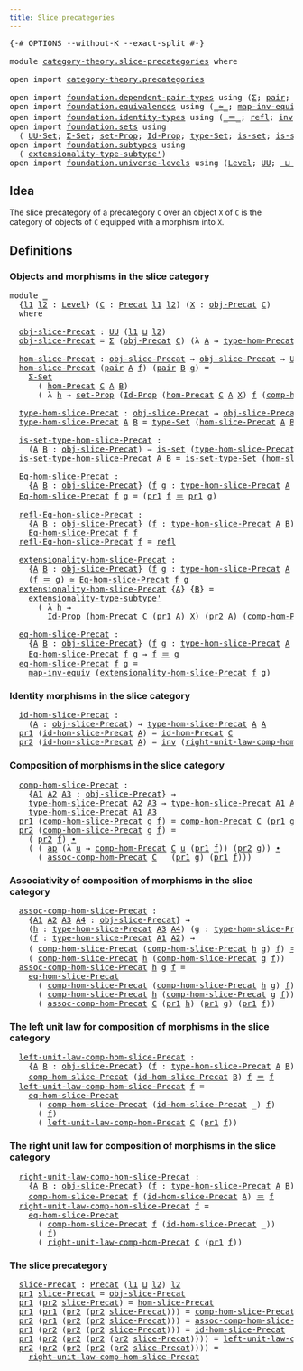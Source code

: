 ```yaml
---
title: Slice precategories
---
```


<pre class="Agda"><a id="45" class="Symbol">{-#</a> <a id="49" class="Keyword">OPTIONS</a> <a id="57" class="Pragma">--without-K</a> <a id="69" class="Pragma">--exact-split</a> <a id="83" class="Symbol">#-}</a>

<a id="88" class="Keyword">module</a> <a id="95" href="category-theory.slice-precategories.html" class="Module">category-theory.slice-precategories</a> <a id="131" class="Keyword">where</a>

<a id="138" class="Keyword">open</a> <a id="143" class="Keyword">import</a> <a id="150" href="category-theory.precategories.html" class="Module">category-theory.precategories</a>

<a id="181" class="Keyword">open</a> <a id="186" class="Keyword">import</a> <a id="193" href="foundation.dependent-pair-types.html" class="Module">foundation.dependent-pair-types</a> <a id="225" class="Keyword">using</a> <a id="231" class="Symbol">(</a><a id="232" href="foundation-core.dependent-pair-types.html#515" class="Record">Σ</a><a id="233" class="Symbol">;</a> <a id="235" href="foundation-core.dependent-pair-types.html#588" class="InductiveConstructor">pair</a><a id="239" class="Symbol">;</a> <a id="241" href="foundation-core.dependent-pair-types.html#605" class="Field">pr1</a><a id="244" class="Symbol">;</a> <a id="246" href="foundation-core.dependent-pair-types.html#617" class="Field">pr2</a><a id="249" class="Symbol">)</a>
<a id="251" class="Keyword">open</a> <a id="256" class="Keyword">import</a> <a id="263" href="foundation.equivalences.html" class="Module">foundation.equivalences</a> <a id="287" class="Keyword">using</a> <a id="293" class="Symbol">(</a><a id="294" href="foundation-core.equivalences.html#1621" class="Function Operator">_≃_</a><a id="297" class="Symbol">;</a> <a id="299" href="foundation-core.equivalences.html#5036" class="Function">map-inv-equiv</a><a id="312" class="Symbol">)</a>
<a id="314" class="Keyword">open</a> <a id="319" class="Keyword">import</a> <a id="326" href="foundation.identity-types.html" class="Module">foundation.identity-types</a> <a id="352" class="Keyword">using</a> <a id="358" class="Symbol">(</a><a id="359" href="foundation-core.identity-types.html#1865" class="Function Operator">_＝_</a><a id="362" class="Symbol">;</a> <a id="364" href="foundation-core.identity-types.html#1820" class="InductiveConstructor">refl</a><a id="368" class="Symbol">;</a> <a id="370" href="foundation-core.identity-types.html#2729" class="Function">inv</a><a id="373" class="Symbol">;</a> <a id="375" href="foundation-core.identity-types.html#2425" class="Function Operator">_∙_</a><a id="378" class="Symbol">;</a> <a id="380" href="foundation-core.identity-types.html#4003" class="Function">ap</a><a id="382" class="Symbol">)</a>
<a id="384" class="Keyword">open</a> <a id="389" class="Keyword">import</a> <a id="396" href="foundation.sets.html" class="Module">foundation.sets</a> <a id="412" class="Keyword">using</a>
  <a id="420" class="Symbol">(</a> <a id="422" href="foundation-core.sets.html#1190" class="Function">UU-Set</a><a id="428" class="Symbol">;</a> <a id="430" href="foundation.sets.html#1854" class="Function">Σ-Set</a><a id="435" class="Symbol">;</a> <a id="437" href="foundation-core.sets.html#3072" class="Function">set-Prop</a><a id="445" class="Symbol">;</a> <a id="447" href="foundation-core.sets.html#1420" class="Function">Id-Prop</a><a id="454" class="Symbol">;</a> <a id="456" href="foundation-core.sets.html#1304" class="Function">type-Set</a><a id="464" class="Symbol">;</a> <a id="466" href="foundation-core.sets.html#1113" class="Function">is-set</a><a id="472" class="Symbol">;</a> <a id="474" href="foundation-core.sets.html#1355" class="Function">is-set-type-Set</a><a id="489" class="Symbol">)</a>
<a id="491" class="Keyword">open</a> <a id="496" class="Keyword">import</a> <a id="503" href="foundation.subtypes.html" class="Module">foundation.subtypes</a> <a id="523" class="Keyword">using</a>
  <a id="531" class="Symbol">(</a> <a id="533" href="foundation-core.subtypes.html#3264" class="Function">extensionality-type-subtype&#39;</a><a id="561" class="Symbol">)</a>
<a id="563" class="Keyword">open</a> <a id="568" class="Keyword">import</a> <a id="575" href="foundation.universe-levels.html" class="Module">foundation.universe-levels</a> <a id="602" class="Keyword">using</a> <a id="608" class="Symbol">(</a><a id="609" href="Agda.Primitive.html#597" class="Postulate">Level</a><a id="614" class="Symbol">;</a> <a id="616" href="foundation-core.universe-levels.html#235" class="Primitive">UU</a><a id="618" class="Symbol">;</a> <a id="620" href="Agda.Primitive.html#810" class="Primitive Operator">_⊔_</a><a id="623" class="Symbol">)</a>
</pre>
## Idea

The slice precategory of a precategory `C` over an object `X` of `C` is the category of objects of `C` equipped with a morphism into `X`.

## Definitions

### Objects and morphisms in the slice category

<pre class="Agda"><a id="851" class="Keyword">module</a> <a id="858" href="category-theory.slice-precategories.html#858" class="Module">_</a>
  <a id="862" class="Symbol">{</a><a id="863" href="category-theory.slice-precategories.html#863" class="Bound">l1</a> <a id="866" href="category-theory.slice-precategories.html#866" class="Bound">l2</a> <a id="869" class="Symbol">:</a> <a id="871" href="Agda.Primitive.html#597" class="Postulate">Level</a><a id="876" class="Symbol">}</a> <a id="878" class="Symbol">(</a><a id="879" href="category-theory.slice-precategories.html#879" class="Bound">C</a> <a id="881" class="Symbol">:</a> <a id="883" href="category-theory.precategories.html#2242" class="Function">Precat</a> <a id="890" href="category-theory.slice-precategories.html#863" class="Bound">l1</a> <a id="893" href="category-theory.slice-precategories.html#866" class="Bound">l2</a><a id="895" class="Symbol">)</a> <a id="897" class="Symbol">(</a><a id="898" href="category-theory.slice-precategories.html#898" class="Bound">X</a> <a id="900" class="Symbol">:</a> <a id="902" href="category-theory.precategories.html#2555" class="Function">obj-Precat</a> <a id="913" href="category-theory.slice-precategories.html#879" class="Bound">C</a><a id="914" class="Symbol">)</a>
  <a id="918" class="Keyword">where</a>

  <a id="927" href="category-theory.slice-precategories.html#927" class="Function">obj-slice-Precat</a> <a id="944" class="Symbol">:</a> <a id="946" href="foundation-core.universe-levels.html#235" class="Primitive">UU</a> <a id="949" class="Symbol">(</a><a id="950" href="category-theory.slice-precategories.html#863" class="Bound">l1</a> <a id="953" href="Agda.Primitive.html#810" class="Primitive Operator">⊔</a> <a id="955" href="category-theory.slice-precategories.html#866" class="Bound">l2</a><a id="957" class="Symbol">)</a>
  <a id="961" href="category-theory.slice-precategories.html#927" class="Function">obj-slice-Precat</a> <a id="978" class="Symbol">=</a> <a id="980" href="foundation-core.dependent-pair-types.html#515" class="Record">Σ</a> <a id="982" class="Symbol">(</a><a id="983" href="category-theory.precategories.html#2555" class="Function">obj-Precat</a> <a id="994" href="category-theory.slice-precategories.html#879" class="Bound">C</a><a id="995" class="Symbol">)</a> <a id="997" class="Symbol">(λ</a> <a id="1000" href="category-theory.slice-precategories.html#1000" class="Bound">A</a> <a id="1002" class="Symbol">→</a> <a id="1004" href="category-theory.precategories.html#2674" class="Function">type-hom-Precat</a> <a id="1020" href="category-theory.slice-precategories.html#879" class="Bound">C</a> <a id="1022" href="category-theory.slice-precategories.html#1000" class="Bound">A</a> <a id="1024" href="category-theory.slice-precategories.html#898" class="Bound">X</a><a id="1025" class="Symbol">)</a>

  <a id="1030" href="category-theory.slice-precategories.html#1030" class="Function">hom-slice-Precat</a> <a id="1047" class="Symbol">:</a> <a id="1049" href="category-theory.slice-precategories.html#927" class="Function">obj-slice-Precat</a> <a id="1066" class="Symbol">→</a> <a id="1068" href="category-theory.slice-precategories.html#927" class="Function">obj-slice-Precat</a> <a id="1085" class="Symbol">→</a> <a id="1087" href="foundation-core.sets.html#1190" class="Function">UU-Set</a> <a id="1094" href="category-theory.slice-precategories.html#866" class="Bound">l2</a>
  <a id="1099" href="category-theory.slice-precategories.html#1030" class="Function">hom-slice-Precat</a> <a id="1116" class="Symbol">(</a><a id="1117" href="foundation-core.dependent-pair-types.html#588" class="InductiveConstructor">pair</a> <a id="1122" href="category-theory.slice-precategories.html#1122" class="Bound">A</a> <a id="1124" href="category-theory.slice-precategories.html#1124" class="Bound">f</a><a id="1125" class="Symbol">)</a> <a id="1127" class="Symbol">(</a><a id="1128" href="foundation-core.dependent-pair-types.html#588" class="InductiveConstructor">pair</a> <a id="1133" href="category-theory.slice-precategories.html#1133" class="Bound">B</a> <a id="1135" href="category-theory.slice-precategories.html#1135" class="Bound">g</a><a id="1136" class="Symbol">)</a> <a id="1138" class="Symbol">=</a>
    <a id="1144" href="foundation.sets.html#1854" class="Function">Σ-Set</a>
      <a id="1156" class="Symbol">(</a> <a id="1158" href="category-theory.precategories.html#2600" class="Function">hom-Precat</a> <a id="1169" href="category-theory.slice-precategories.html#879" class="Bound">C</a> <a id="1171" href="category-theory.slice-precategories.html#1122" class="Bound">A</a> <a id="1173" href="category-theory.slice-precategories.html#1133" class="Bound">B</a><a id="1174" class="Symbol">)</a>
      <a id="1182" class="Symbol">(</a> <a id="1184" class="Symbol">λ</a> <a id="1186" href="category-theory.slice-precategories.html#1186" class="Bound">h</a> <a id="1188" class="Symbol">→</a> <a id="1190" href="foundation-core.sets.html#3072" class="Function">set-Prop</a> <a id="1199" class="Symbol">(</a><a id="1200" href="foundation-core.sets.html#1420" class="Function">Id-Prop</a> <a id="1208" class="Symbol">(</a><a id="1209" href="category-theory.precategories.html#2600" class="Function">hom-Precat</a> <a id="1220" href="category-theory.slice-precategories.html#879" class="Bound">C</a> <a id="1222" href="category-theory.slice-precategories.html#1122" class="Bound">A</a> <a id="1224" href="category-theory.slice-precategories.html#898" class="Bound">X</a><a id="1225" class="Symbol">)</a> <a id="1227" href="category-theory.slice-precategories.html#1124" class="Bound">f</a> <a id="1229" class="Symbol">(</a><a id="1230" href="category-theory.precategories.html#3056" class="Function">comp-hom-Precat</a> <a id="1246" href="category-theory.slice-precategories.html#879" class="Bound">C</a> <a id="1248" href="category-theory.slice-precategories.html#1135" class="Bound">g</a> <a id="1250" href="category-theory.slice-precategories.html#1186" class="Bound">h</a><a id="1251" class="Symbol">)))</a>

  <a id="1258" href="category-theory.slice-precategories.html#1258" class="Function">type-hom-slice-Precat</a> <a id="1280" class="Symbol">:</a> <a id="1282" href="category-theory.slice-precategories.html#927" class="Function">obj-slice-Precat</a> <a id="1299" class="Symbol">→</a> <a id="1301" href="category-theory.slice-precategories.html#927" class="Function">obj-slice-Precat</a> <a id="1318" class="Symbol">→</a> <a id="1320" href="foundation-core.universe-levels.html#235" class="Primitive">UU</a> <a id="1323" href="category-theory.slice-precategories.html#866" class="Bound">l2</a>
  <a id="1328" href="category-theory.slice-precategories.html#1258" class="Function">type-hom-slice-Precat</a> <a id="1350" href="category-theory.slice-precategories.html#1350" class="Bound">A</a> <a id="1352" href="category-theory.slice-precategories.html#1352" class="Bound">B</a> <a id="1354" class="Symbol">=</a> <a id="1356" href="foundation-core.sets.html#1304" class="Function">type-Set</a> <a id="1365" class="Symbol">(</a><a id="1366" href="category-theory.slice-precategories.html#1030" class="Function">hom-slice-Precat</a> <a id="1383" href="category-theory.slice-precategories.html#1350" class="Bound">A</a> <a id="1385" href="category-theory.slice-precategories.html#1352" class="Bound">B</a><a id="1386" class="Symbol">)</a>

  <a id="1391" href="category-theory.slice-precategories.html#1391" class="Function">is-set-type-hom-slice-Precat</a> <a id="1420" class="Symbol">:</a>
    <a id="1426" class="Symbol">(</a><a id="1427" href="category-theory.slice-precategories.html#1427" class="Bound">A</a> <a id="1429" href="category-theory.slice-precategories.html#1429" class="Bound">B</a> <a id="1431" class="Symbol">:</a> <a id="1433" href="category-theory.slice-precategories.html#927" class="Function">obj-slice-Precat</a><a id="1449" class="Symbol">)</a> <a id="1451" class="Symbol">→</a> <a id="1453" href="foundation-core.sets.html#1113" class="Function">is-set</a> <a id="1460" class="Symbol">(</a><a id="1461" href="category-theory.slice-precategories.html#1258" class="Function">type-hom-slice-Precat</a> <a id="1483" href="category-theory.slice-precategories.html#1427" class="Bound">A</a> <a id="1485" href="category-theory.slice-precategories.html#1429" class="Bound">B</a><a id="1486" class="Symbol">)</a>
  <a id="1490" href="category-theory.slice-precategories.html#1391" class="Function">is-set-type-hom-slice-Precat</a> <a id="1519" href="category-theory.slice-precategories.html#1519" class="Bound">A</a> <a id="1521" href="category-theory.slice-precategories.html#1521" class="Bound">B</a> <a id="1523" class="Symbol">=</a> <a id="1525" href="foundation-core.sets.html#1355" class="Function">is-set-type-Set</a> <a id="1541" class="Symbol">(</a><a id="1542" href="category-theory.slice-precategories.html#1030" class="Function">hom-slice-Precat</a> <a id="1559" href="category-theory.slice-precategories.html#1519" class="Bound">A</a> <a id="1561" href="category-theory.slice-precategories.html#1521" class="Bound">B</a><a id="1562" class="Symbol">)</a>

  <a id="1567" href="category-theory.slice-precategories.html#1567" class="Function">Eq-hom-slice-Precat</a> <a id="1587" class="Symbol">:</a>
    <a id="1593" class="Symbol">{</a><a id="1594" href="category-theory.slice-precategories.html#1594" class="Bound">A</a> <a id="1596" href="category-theory.slice-precategories.html#1596" class="Bound">B</a> <a id="1598" class="Symbol">:</a> <a id="1600" href="category-theory.slice-precategories.html#927" class="Function">obj-slice-Precat</a><a id="1616" class="Symbol">}</a> <a id="1618" class="Symbol">(</a><a id="1619" href="category-theory.slice-precategories.html#1619" class="Bound">f</a> <a id="1621" href="category-theory.slice-precategories.html#1621" class="Bound">g</a> <a id="1623" class="Symbol">:</a> <a id="1625" href="category-theory.slice-precategories.html#1258" class="Function">type-hom-slice-Precat</a> <a id="1647" href="category-theory.slice-precategories.html#1594" class="Bound">A</a> <a id="1649" href="category-theory.slice-precategories.html#1596" class="Bound">B</a><a id="1650" class="Symbol">)</a> <a id="1652" class="Symbol">→</a> <a id="1654" href="foundation-core.universe-levels.html#235" class="Primitive">UU</a> <a id="1657" href="category-theory.slice-precategories.html#866" class="Bound">l2</a>
  <a id="1662" href="category-theory.slice-precategories.html#1567" class="Function">Eq-hom-slice-Precat</a> <a id="1682" href="category-theory.slice-precategories.html#1682" class="Bound">f</a> <a id="1684" href="category-theory.slice-precategories.html#1684" class="Bound">g</a> <a id="1686" class="Symbol">=</a> <a id="1688" class="Symbol">(</a><a id="1689" href="foundation-core.dependent-pair-types.html#605" class="Field">pr1</a> <a id="1693" href="category-theory.slice-precategories.html#1682" class="Bound">f</a> <a id="1695" href="foundation-core.identity-types.html#1865" class="Function Operator">＝</a> <a id="1697" href="foundation-core.dependent-pair-types.html#605" class="Field">pr1</a> <a id="1701" href="category-theory.slice-precategories.html#1684" class="Bound">g</a><a id="1702" class="Symbol">)</a>

  <a id="1707" href="category-theory.slice-precategories.html#1707" class="Function">refl-Eq-hom-slice-Precat</a> <a id="1732" class="Symbol">:</a>
    <a id="1738" class="Symbol">{</a><a id="1739" href="category-theory.slice-precategories.html#1739" class="Bound">A</a> <a id="1741" href="category-theory.slice-precategories.html#1741" class="Bound">B</a> <a id="1743" class="Symbol">:</a> <a id="1745" href="category-theory.slice-precategories.html#927" class="Function">obj-slice-Precat</a><a id="1761" class="Symbol">}</a> <a id="1763" class="Symbol">(</a><a id="1764" href="category-theory.slice-precategories.html#1764" class="Bound">f</a> <a id="1766" class="Symbol">:</a> <a id="1768" href="category-theory.slice-precategories.html#1258" class="Function">type-hom-slice-Precat</a> <a id="1790" href="category-theory.slice-precategories.html#1739" class="Bound">A</a> <a id="1792" href="category-theory.slice-precategories.html#1741" class="Bound">B</a><a id="1793" class="Symbol">)</a> <a id="1795" class="Symbol">→</a>
    <a id="1801" href="category-theory.slice-precategories.html#1567" class="Function">Eq-hom-slice-Precat</a> <a id="1821" href="category-theory.slice-precategories.html#1764" class="Bound">f</a> <a id="1823" href="category-theory.slice-precategories.html#1764" class="Bound">f</a>
  <a id="1827" href="category-theory.slice-precategories.html#1707" class="Function">refl-Eq-hom-slice-Precat</a> <a id="1852" href="category-theory.slice-precategories.html#1852" class="Bound">f</a> <a id="1854" class="Symbol">=</a> <a id="1856" href="foundation-core.identity-types.html#1820" class="InductiveConstructor">refl</a>

  <a id="1864" href="category-theory.slice-precategories.html#1864" class="Function">extensionality-hom-slice-Precat</a> <a id="1896" class="Symbol">:</a>
    <a id="1902" class="Symbol">{</a><a id="1903" href="category-theory.slice-precategories.html#1903" class="Bound">A</a> <a id="1905" href="category-theory.slice-precategories.html#1905" class="Bound">B</a> <a id="1907" class="Symbol">:</a> <a id="1909" href="category-theory.slice-precategories.html#927" class="Function">obj-slice-Precat</a><a id="1925" class="Symbol">}</a> <a id="1927" class="Symbol">(</a><a id="1928" href="category-theory.slice-precategories.html#1928" class="Bound">f</a> <a id="1930" href="category-theory.slice-precategories.html#1930" class="Bound">g</a> <a id="1932" class="Symbol">:</a> <a id="1934" href="category-theory.slice-precategories.html#1258" class="Function">type-hom-slice-Precat</a> <a id="1956" href="category-theory.slice-precategories.html#1903" class="Bound">A</a> <a id="1958" href="category-theory.slice-precategories.html#1905" class="Bound">B</a><a id="1959" class="Symbol">)</a> <a id="1961" class="Symbol">→</a>
    <a id="1967" class="Symbol">(</a><a id="1968" href="category-theory.slice-precategories.html#1928" class="Bound">f</a> <a id="1970" href="foundation-core.identity-types.html#1865" class="Function Operator">＝</a> <a id="1972" href="category-theory.slice-precategories.html#1930" class="Bound">g</a><a id="1973" class="Symbol">)</a> <a id="1975" href="foundation-core.equivalences.html#1621" class="Function Operator">≃</a> <a id="1977" href="category-theory.slice-precategories.html#1567" class="Function">Eq-hom-slice-Precat</a> <a id="1997" href="category-theory.slice-precategories.html#1928" class="Bound">f</a> <a id="1999" href="category-theory.slice-precategories.html#1930" class="Bound">g</a>
  <a id="2003" href="category-theory.slice-precategories.html#1864" class="Function">extensionality-hom-slice-Precat</a> <a id="2035" class="Symbol">{</a><a id="2036" href="category-theory.slice-precategories.html#2036" class="Bound">A</a><a id="2037" class="Symbol">}</a> <a id="2039" class="Symbol">{</a><a id="2040" href="category-theory.slice-precategories.html#2040" class="Bound">B</a><a id="2041" class="Symbol">}</a> <a id="2043" class="Symbol">=</a>
    <a id="2049" href="foundation-core.subtypes.html#3264" class="Function">extensionality-type-subtype&#39;</a>
      <a id="2084" class="Symbol">(</a> <a id="2086" class="Symbol">λ</a> <a id="2088" href="category-theory.slice-precategories.html#2088" class="Bound">h</a> <a id="2090" class="Symbol">→</a>
        <a id="2100" href="foundation-core.sets.html#1420" class="Function">Id-Prop</a> <a id="2108" class="Symbol">(</a><a id="2109" href="category-theory.precategories.html#2600" class="Function">hom-Precat</a> <a id="2120" href="category-theory.slice-precategories.html#879" class="Bound">C</a> <a id="2122" class="Symbol">(</a><a id="2123" href="foundation-core.dependent-pair-types.html#605" class="Field">pr1</a> <a id="2127" href="category-theory.slice-precategories.html#2036" class="Bound">A</a><a id="2128" class="Symbol">)</a> <a id="2130" href="category-theory.slice-precategories.html#898" class="Bound">X</a><a id="2131" class="Symbol">)</a> <a id="2133" class="Symbol">(</a><a id="2134" href="foundation-core.dependent-pair-types.html#617" class="Field">pr2</a> <a id="2138" href="category-theory.slice-precategories.html#2036" class="Bound">A</a><a id="2139" class="Symbol">)</a> <a id="2141" class="Symbol">(</a><a id="2142" href="category-theory.precategories.html#3056" class="Function">comp-hom-Precat</a> <a id="2158" href="category-theory.slice-precategories.html#879" class="Bound">C</a> <a id="2160" class="Symbol">(</a><a id="2161" href="foundation-core.dependent-pair-types.html#617" class="Field">pr2</a> <a id="2165" href="category-theory.slice-precategories.html#2040" class="Bound">B</a><a id="2166" class="Symbol">)</a> <a id="2168" href="category-theory.slice-precategories.html#2088" class="Bound">h</a><a id="2169" class="Symbol">))</a>

  <a id="2175" href="category-theory.slice-precategories.html#2175" class="Function">eq-hom-slice-Precat</a> <a id="2195" class="Symbol">:</a>
    <a id="2201" class="Symbol">{</a><a id="2202" href="category-theory.slice-precategories.html#2202" class="Bound">A</a> <a id="2204" href="category-theory.slice-precategories.html#2204" class="Bound">B</a> <a id="2206" class="Symbol">:</a> <a id="2208" href="category-theory.slice-precategories.html#927" class="Function">obj-slice-Precat</a><a id="2224" class="Symbol">}</a> <a id="2226" class="Symbol">(</a><a id="2227" href="category-theory.slice-precategories.html#2227" class="Bound">f</a> <a id="2229" href="category-theory.slice-precategories.html#2229" class="Bound">g</a> <a id="2231" class="Symbol">:</a> <a id="2233" href="category-theory.slice-precategories.html#1258" class="Function">type-hom-slice-Precat</a> <a id="2255" href="category-theory.slice-precategories.html#2202" class="Bound">A</a> <a id="2257" href="category-theory.slice-precategories.html#2204" class="Bound">B</a><a id="2258" class="Symbol">)</a> <a id="2260" class="Symbol">→</a>
    <a id="2266" href="category-theory.slice-precategories.html#1567" class="Function">Eq-hom-slice-Precat</a> <a id="2286" href="category-theory.slice-precategories.html#2227" class="Bound">f</a> <a id="2288" href="category-theory.slice-precategories.html#2229" class="Bound">g</a> <a id="2290" class="Symbol">→</a> <a id="2292" href="category-theory.slice-precategories.html#2227" class="Bound">f</a> <a id="2294" href="foundation-core.identity-types.html#1865" class="Function Operator">＝</a> <a id="2296" href="category-theory.slice-precategories.html#2229" class="Bound">g</a>
  <a id="2300" href="category-theory.slice-precategories.html#2175" class="Function">eq-hom-slice-Precat</a> <a id="2320" href="category-theory.slice-precategories.html#2320" class="Bound">f</a> <a id="2322" href="category-theory.slice-precategories.html#2322" class="Bound">g</a> <a id="2324" class="Symbol">=</a>
    <a id="2330" href="foundation-core.equivalences.html#5036" class="Function">map-inv-equiv</a> <a id="2344" class="Symbol">(</a><a id="2345" href="category-theory.slice-precategories.html#1864" class="Function">extensionality-hom-slice-Precat</a> <a id="2377" href="category-theory.slice-precategories.html#2320" class="Bound">f</a> <a id="2379" href="category-theory.slice-precategories.html#2322" class="Bound">g</a><a id="2380" class="Symbol">)</a>
</pre>
### Identity morphisms in the slice category

<pre class="Agda">  <a id="2443" href="category-theory.slice-precategories.html#2443" class="Function">id-hom-slice-Precat</a> <a id="2463" class="Symbol">:</a>
    <a id="2469" class="Symbol">(</a><a id="2470" href="category-theory.slice-precategories.html#2470" class="Bound">A</a> <a id="2472" class="Symbol">:</a> <a id="2474" href="category-theory.slice-precategories.html#927" class="Function">obj-slice-Precat</a><a id="2490" class="Symbol">)</a> <a id="2492" class="Symbol">→</a> <a id="2494" href="category-theory.slice-precategories.html#1258" class="Function">type-hom-slice-Precat</a> <a id="2516" href="category-theory.slice-precategories.html#2470" class="Bound">A</a> <a id="2518" href="category-theory.slice-precategories.html#2470" class="Bound">A</a>
  <a id="2522" href="foundation-core.dependent-pair-types.html#605" class="Field">pr1</a> <a id="2526" class="Symbol">(</a><a id="2527" href="category-theory.slice-precategories.html#2443" class="Function">id-hom-slice-Precat</a> <a id="2547" href="category-theory.slice-precategories.html#2547" class="Bound">A</a><a id="2548" class="Symbol">)</a> <a id="2550" class="Symbol">=</a> <a id="2552" href="category-theory.precategories.html#3831" class="Function">id-hom-Precat</a> <a id="2566" href="category-theory.slice-precategories.html#879" class="Bound">C</a>
  <a id="2570" href="foundation-core.dependent-pair-types.html#617" class="Field">pr2</a> <a id="2574" class="Symbol">(</a><a id="2575" href="category-theory.slice-precategories.html#2443" class="Function">id-hom-slice-Precat</a> <a id="2595" href="category-theory.slice-precategories.html#2595" class="Bound">A</a><a id="2596" class="Symbol">)</a> <a id="2598" class="Symbol">=</a> <a id="2600" href="foundation-core.identity-types.html#2729" class="Function">inv</a> <a id="2604" class="Symbol">(</a><a id="2605" href="category-theory.precategories.html#4121" class="Function">right-unit-law-comp-hom-Precat</a> <a id="2636" href="category-theory.slice-precategories.html#879" class="Bound">C</a> <a id="2638" class="Symbol">(</a><a id="2639" href="foundation-core.dependent-pair-types.html#617" class="Field">pr2</a> <a id="2643" href="category-theory.slice-precategories.html#2595" class="Bound">A</a><a id="2644" class="Symbol">))</a>
</pre>
### Composition of morphisms in the slice category

<pre class="Agda">  <a id="2714" href="category-theory.slice-precategories.html#2714" class="Function">comp-hom-slice-Precat</a> <a id="2736" class="Symbol">:</a>
    <a id="2742" class="Symbol">{</a><a id="2743" href="category-theory.slice-precategories.html#2743" class="Bound">A1</a> <a id="2746" href="category-theory.slice-precategories.html#2746" class="Bound">A2</a> <a id="2749" href="category-theory.slice-precategories.html#2749" class="Bound">A3</a> <a id="2752" class="Symbol">:</a> <a id="2754" href="category-theory.slice-precategories.html#927" class="Function">obj-slice-Precat</a><a id="2770" class="Symbol">}</a> <a id="2772" class="Symbol">→</a>
    <a id="2778" href="category-theory.slice-precategories.html#1258" class="Function">type-hom-slice-Precat</a> <a id="2800" href="category-theory.slice-precategories.html#2746" class="Bound">A2</a> <a id="2803" href="category-theory.slice-precategories.html#2749" class="Bound">A3</a> <a id="2806" class="Symbol">→</a> <a id="2808" href="category-theory.slice-precategories.html#1258" class="Function">type-hom-slice-Precat</a> <a id="2830" href="category-theory.slice-precategories.html#2743" class="Bound">A1</a> <a id="2833" href="category-theory.slice-precategories.html#2746" class="Bound">A2</a> <a id="2836" class="Symbol">→</a>
    <a id="2842" href="category-theory.slice-precategories.html#1258" class="Function">type-hom-slice-Precat</a> <a id="2864" href="category-theory.slice-precategories.html#2743" class="Bound">A1</a> <a id="2867" href="category-theory.slice-precategories.html#2749" class="Bound">A3</a>
  <a id="2872" href="foundation-core.dependent-pair-types.html#605" class="Field">pr1</a> <a id="2876" class="Symbol">(</a><a id="2877" href="category-theory.slice-precategories.html#2714" class="Function">comp-hom-slice-Precat</a> <a id="2899" href="category-theory.slice-precategories.html#2899" class="Bound">g</a> <a id="2901" href="category-theory.slice-precategories.html#2901" class="Bound">f</a><a id="2902" class="Symbol">)</a> <a id="2904" class="Symbol">=</a> <a id="2906" href="category-theory.precategories.html#3056" class="Function">comp-hom-Precat</a> <a id="2922" href="category-theory.slice-precategories.html#879" class="Bound">C</a> <a id="2924" class="Symbol">(</a><a id="2925" href="foundation-core.dependent-pair-types.html#605" class="Field">pr1</a> <a id="2929" href="category-theory.slice-precategories.html#2899" class="Bound">g</a><a id="2930" class="Symbol">)</a> <a id="2932" class="Symbol">(</a><a id="2933" href="foundation-core.dependent-pair-types.html#605" class="Field">pr1</a> <a id="2937" href="category-theory.slice-precategories.html#2901" class="Bound">f</a><a id="2938" class="Symbol">)</a>
  <a id="2942" href="foundation-core.dependent-pair-types.html#617" class="Field">pr2</a> <a id="2946" class="Symbol">(</a><a id="2947" href="category-theory.slice-precategories.html#2714" class="Function">comp-hom-slice-Precat</a> <a id="2969" href="category-theory.slice-precategories.html#2969" class="Bound">g</a> <a id="2971" href="category-theory.slice-precategories.html#2971" class="Bound">f</a><a id="2972" class="Symbol">)</a> <a id="2974" class="Symbol">=</a>
    <a id="2980" class="Symbol">(</a> <a id="2982" href="foundation-core.dependent-pair-types.html#617" class="Field">pr2</a> <a id="2986" href="category-theory.slice-precategories.html#2971" class="Bound">f</a><a id="2987" class="Symbol">)</a> <a id="2989" href="foundation-core.identity-types.html#2425" class="Function Operator">∙</a>
    <a id="2995" class="Symbol">(</a> <a id="2997" class="Symbol">(</a> <a id="2999" href="foundation-core.identity-types.html#4003" class="Function">ap</a> <a id="3002" class="Symbol">(λ</a> <a id="3005" href="category-theory.slice-precategories.html#3005" class="Bound">u</a> <a id="3007" class="Symbol">→</a> <a id="3009" href="category-theory.precategories.html#3056" class="Function">comp-hom-Precat</a> <a id="3025" href="category-theory.slice-precategories.html#879" class="Bound">C</a> <a id="3027" href="category-theory.slice-precategories.html#3005" class="Bound">u</a> <a id="3029" class="Symbol">(</a><a id="3030" href="foundation-core.dependent-pair-types.html#605" class="Field">pr1</a> <a id="3034" href="category-theory.slice-precategories.html#2971" class="Bound">f</a><a id="3035" class="Symbol">))</a> <a id="3038" class="Symbol">(</a><a id="3039" href="foundation-core.dependent-pair-types.html#617" class="Field">pr2</a> <a id="3043" href="category-theory.slice-precategories.html#2969" class="Bound">g</a><a id="3044" class="Symbol">))</a> <a id="3047" href="foundation-core.identity-types.html#2425" class="Function Operator">∙</a>
      <a id="3055" class="Symbol">(</a> <a id="3057" href="category-theory.precategories.html#3381" class="Function">assoc-comp-hom-Precat</a> <a id="3079" href="category-theory.slice-precategories.html#879" class="Bound">C</a> <a id="3081" class="Symbol">_</a> <a id="3083" class="Symbol">(</a><a id="3084" href="foundation-core.dependent-pair-types.html#605" class="Field">pr1</a> <a id="3088" href="category-theory.slice-precategories.html#2969" class="Bound">g</a><a id="3089" class="Symbol">)</a> <a id="3091" class="Symbol">(</a><a id="3092" href="foundation-core.dependent-pair-types.html#605" class="Field">pr1</a> <a id="3096" href="category-theory.slice-precategories.html#2971" class="Bound">f</a><a id="3097" class="Symbol">)))</a>
</pre>
### Associativity of composition of morphisms in the slice category

<pre class="Agda">  <a id="3185" href="category-theory.slice-precategories.html#3185" class="Function">assoc-comp-hom-slice-Precat</a> <a id="3213" class="Symbol">:</a>
    <a id="3219" class="Symbol">{</a><a id="3220" href="category-theory.slice-precategories.html#3220" class="Bound">A1</a> <a id="3223" href="category-theory.slice-precategories.html#3223" class="Bound">A2</a> <a id="3226" href="category-theory.slice-precategories.html#3226" class="Bound">A3</a> <a id="3229" href="category-theory.slice-precategories.html#3229" class="Bound">A4</a> <a id="3232" class="Symbol">:</a> <a id="3234" href="category-theory.slice-precategories.html#927" class="Function">obj-slice-Precat</a><a id="3250" class="Symbol">}</a> <a id="3252" class="Symbol">→</a>
    <a id="3258" class="Symbol">(</a><a id="3259" href="category-theory.slice-precategories.html#3259" class="Bound">h</a> <a id="3261" class="Symbol">:</a> <a id="3263" href="category-theory.slice-precategories.html#1258" class="Function">type-hom-slice-Precat</a> <a id="3285" href="category-theory.slice-precategories.html#3226" class="Bound">A3</a> <a id="3288" href="category-theory.slice-precategories.html#3229" class="Bound">A4</a><a id="3290" class="Symbol">)</a> <a id="3292" class="Symbol">(</a><a id="3293" href="category-theory.slice-precategories.html#3293" class="Bound">g</a> <a id="3295" class="Symbol">:</a> <a id="3297" href="category-theory.slice-precategories.html#1258" class="Function">type-hom-slice-Precat</a> <a id="3319" href="category-theory.slice-precategories.html#3223" class="Bound">A2</a> <a id="3322" href="category-theory.slice-precategories.html#3226" class="Bound">A3</a><a id="3324" class="Symbol">)</a>
    <a id="3330" class="Symbol">(</a><a id="3331" href="category-theory.slice-precategories.html#3331" class="Bound">f</a> <a id="3333" class="Symbol">:</a> <a id="3335" href="category-theory.slice-precategories.html#1258" class="Function">type-hom-slice-Precat</a> <a id="3357" href="category-theory.slice-precategories.html#3220" class="Bound">A1</a> <a id="3360" href="category-theory.slice-precategories.html#3223" class="Bound">A2</a><a id="3362" class="Symbol">)</a> <a id="3364" class="Symbol">→</a>
    <a id="3370" class="Symbol">(</a> <a id="3372" href="category-theory.slice-precategories.html#2714" class="Function">comp-hom-slice-Precat</a> <a id="3394" class="Symbol">(</a><a id="3395" href="category-theory.slice-precategories.html#2714" class="Function">comp-hom-slice-Precat</a> <a id="3417" href="category-theory.slice-precategories.html#3259" class="Bound">h</a> <a id="3419" href="category-theory.slice-precategories.html#3293" class="Bound">g</a><a id="3420" class="Symbol">)</a> <a id="3422" href="category-theory.slice-precategories.html#3331" class="Bound">f</a><a id="3423" class="Symbol">)</a> <a id="3425" href="foundation-core.identity-types.html#1865" class="Function Operator">＝</a>
    <a id="3431" class="Symbol">(</a> <a id="3433" href="category-theory.slice-precategories.html#2714" class="Function">comp-hom-slice-Precat</a> <a id="3455" href="category-theory.slice-precategories.html#3259" class="Bound">h</a> <a id="3457" class="Symbol">(</a><a id="3458" href="category-theory.slice-precategories.html#2714" class="Function">comp-hom-slice-Precat</a> <a id="3480" href="category-theory.slice-precategories.html#3293" class="Bound">g</a> <a id="3482" href="category-theory.slice-precategories.html#3331" class="Bound">f</a><a id="3483" class="Symbol">))</a>
  <a id="3488" href="category-theory.slice-precategories.html#3185" class="Function">assoc-comp-hom-slice-Precat</a> <a id="3516" href="category-theory.slice-precategories.html#3516" class="Bound">h</a> <a id="3518" href="category-theory.slice-precategories.html#3518" class="Bound">g</a> <a id="3520" href="category-theory.slice-precategories.html#3520" class="Bound">f</a> <a id="3522" class="Symbol">=</a>
    <a id="3528" href="category-theory.slice-precategories.html#2175" class="Function">eq-hom-slice-Precat</a>
      <a id="3554" class="Symbol">(</a> <a id="3556" href="category-theory.slice-precategories.html#2714" class="Function">comp-hom-slice-Precat</a> <a id="3578" class="Symbol">(</a><a id="3579" href="category-theory.slice-precategories.html#2714" class="Function">comp-hom-slice-Precat</a> <a id="3601" href="category-theory.slice-precategories.html#3516" class="Bound">h</a> <a id="3603" href="category-theory.slice-precategories.html#3518" class="Bound">g</a><a id="3604" class="Symbol">)</a> <a id="3606" href="category-theory.slice-precategories.html#3520" class="Bound">f</a><a id="3607" class="Symbol">)</a>
      <a id="3615" class="Symbol">(</a> <a id="3617" href="category-theory.slice-precategories.html#2714" class="Function">comp-hom-slice-Precat</a> <a id="3639" href="category-theory.slice-precategories.html#3516" class="Bound">h</a> <a id="3641" class="Symbol">(</a><a id="3642" href="category-theory.slice-precategories.html#2714" class="Function">comp-hom-slice-Precat</a> <a id="3664" href="category-theory.slice-precategories.html#3518" class="Bound">g</a> <a id="3666" href="category-theory.slice-precategories.html#3520" class="Bound">f</a><a id="3667" class="Symbol">))</a>
      <a id="3676" class="Symbol">(</a> <a id="3678" href="category-theory.precategories.html#3381" class="Function">assoc-comp-hom-Precat</a> <a id="3700" href="category-theory.slice-precategories.html#879" class="Bound">C</a> <a id="3702" class="Symbol">(</a><a id="3703" href="foundation-core.dependent-pair-types.html#605" class="Field">pr1</a> <a id="3707" href="category-theory.slice-precategories.html#3516" class="Bound">h</a><a id="3708" class="Symbol">)</a> <a id="3710" class="Symbol">(</a><a id="3711" href="foundation-core.dependent-pair-types.html#605" class="Field">pr1</a> <a id="3715" href="category-theory.slice-precategories.html#3518" class="Bound">g</a><a id="3716" class="Symbol">)</a> <a id="3718" class="Symbol">(</a><a id="3719" href="foundation-core.dependent-pair-types.html#605" class="Field">pr1</a> <a id="3723" href="category-theory.slice-precategories.html#3520" class="Bound">f</a><a id="3724" class="Symbol">))</a>
</pre>
### The left unit law for composition of morphisms in the slice category

<pre class="Agda">  <a id="3816" href="category-theory.slice-precategories.html#3816" class="Function">left-unit-law-comp-hom-slice-Precat</a> <a id="3852" class="Symbol">:</a>
    <a id="3858" class="Symbol">{</a><a id="3859" href="category-theory.slice-precategories.html#3859" class="Bound">A</a> <a id="3861" href="category-theory.slice-precategories.html#3861" class="Bound">B</a> <a id="3863" class="Symbol">:</a> <a id="3865" href="category-theory.slice-precategories.html#927" class="Function">obj-slice-Precat</a><a id="3881" class="Symbol">}</a> <a id="3883" class="Symbol">(</a><a id="3884" href="category-theory.slice-precategories.html#3884" class="Bound">f</a> <a id="3886" class="Symbol">:</a> <a id="3888" href="category-theory.slice-precategories.html#1258" class="Function">type-hom-slice-Precat</a> <a id="3910" href="category-theory.slice-precategories.html#3859" class="Bound">A</a> <a id="3912" href="category-theory.slice-precategories.html#3861" class="Bound">B</a><a id="3913" class="Symbol">)</a> <a id="3915" class="Symbol">→</a>
    <a id="3921" href="category-theory.slice-precategories.html#2714" class="Function">comp-hom-slice-Precat</a> <a id="3943" class="Symbol">(</a><a id="3944" href="category-theory.slice-precategories.html#2443" class="Function">id-hom-slice-Precat</a> <a id="3964" href="category-theory.slice-precategories.html#3861" class="Bound">B</a><a id="3965" class="Symbol">)</a> <a id="3967" href="category-theory.slice-precategories.html#3884" class="Bound">f</a> <a id="3969" href="foundation-core.identity-types.html#1865" class="Function Operator">＝</a> <a id="3971" href="category-theory.slice-precategories.html#3884" class="Bound">f</a>
  <a id="3975" href="category-theory.slice-precategories.html#3816" class="Function">left-unit-law-comp-hom-slice-Precat</a> <a id="4011" href="category-theory.slice-precategories.html#4011" class="Bound">f</a> <a id="4013" class="Symbol">=</a>
    <a id="4019" href="category-theory.slice-precategories.html#2175" class="Function">eq-hom-slice-Precat</a>
      <a id="4045" class="Symbol">(</a> <a id="4047" href="category-theory.slice-precategories.html#2714" class="Function">comp-hom-slice-Precat</a> <a id="4069" class="Symbol">(</a><a id="4070" href="category-theory.slice-precategories.html#2443" class="Function">id-hom-slice-Precat</a> <a id="4090" class="Symbol">_)</a> <a id="4093" href="category-theory.slice-precategories.html#4011" class="Bound">f</a><a id="4094" class="Symbol">)</a>
      <a id="4102" class="Symbol">(</a> <a id="4104" href="category-theory.slice-precategories.html#4011" class="Bound">f</a><a id="4105" class="Symbol">)</a>
      <a id="4113" class="Symbol">(</a> <a id="4115" href="category-theory.precategories.html#3934" class="Function">left-unit-law-comp-hom-Precat</a> <a id="4145" href="category-theory.slice-precategories.html#879" class="Bound">C</a> <a id="4147" class="Symbol">(</a><a id="4148" href="foundation-core.dependent-pair-types.html#605" class="Field">pr1</a> <a id="4152" href="category-theory.slice-precategories.html#4011" class="Bound">f</a><a id="4153" class="Symbol">))</a>
</pre>
### The right unit law for composition of morphisms in the slice category

<pre class="Agda">  <a id="4246" href="category-theory.slice-precategories.html#4246" class="Function">right-unit-law-comp-hom-slice-Precat</a> <a id="4283" class="Symbol">:</a>
    <a id="4289" class="Symbol">{</a><a id="4290" href="category-theory.slice-precategories.html#4290" class="Bound">A</a> <a id="4292" href="category-theory.slice-precategories.html#4292" class="Bound">B</a> <a id="4294" class="Symbol">:</a> <a id="4296" href="category-theory.slice-precategories.html#927" class="Function">obj-slice-Precat</a><a id="4312" class="Symbol">}</a> <a id="4314" class="Symbol">(</a><a id="4315" href="category-theory.slice-precategories.html#4315" class="Bound">f</a> <a id="4317" class="Symbol">:</a> <a id="4319" href="category-theory.slice-precategories.html#1258" class="Function">type-hom-slice-Precat</a> <a id="4341" href="category-theory.slice-precategories.html#4290" class="Bound">A</a> <a id="4343" href="category-theory.slice-precategories.html#4292" class="Bound">B</a><a id="4344" class="Symbol">)</a> <a id="4346" class="Symbol">→</a>
    <a id="4352" href="category-theory.slice-precategories.html#2714" class="Function">comp-hom-slice-Precat</a> <a id="4374" href="category-theory.slice-precategories.html#4315" class="Bound">f</a> <a id="4376" class="Symbol">(</a><a id="4377" href="category-theory.slice-precategories.html#2443" class="Function">id-hom-slice-Precat</a> <a id="4397" href="category-theory.slice-precategories.html#4290" class="Bound">A</a><a id="4398" class="Symbol">)</a> <a id="4400" href="foundation-core.identity-types.html#1865" class="Function Operator">＝</a> <a id="4402" href="category-theory.slice-precategories.html#4315" class="Bound">f</a>
  <a id="4406" href="category-theory.slice-precategories.html#4246" class="Function">right-unit-law-comp-hom-slice-Precat</a> <a id="4443" href="category-theory.slice-precategories.html#4443" class="Bound">f</a> <a id="4445" class="Symbol">=</a>
    <a id="4451" href="category-theory.slice-precategories.html#2175" class="Function">eq-hom-slice-Precat</a>
      <a id="4477" class="Symbol">(</a> <a id="4479" href="category-theory.slice-precategories.html#2714" class="Function">comp-hom-slice-Precat</a> <a id="4501" href="category-theory.slice-precategories.html#4443" class="Bound">f</a> <a id="4503" class="Symbol">(</a><a id="4504" href="category-theory.slice-precategories.html#2443" class="Function">id-hom-slice-Precat</a> <a id="4524" class="Symbol">_))</a>
      <a id="4534" class="Symbol">(</a> <a id="4536" href="category-theory.slice-precategories.html#4443" class="Bound">f</a><a id="4537" class="Symbol">)</a>
      <a id="4545" class="Symbol">(</a> <a id="4547" href="category-theory.precategories.html#4121" class="Function">right-unit-law-comp-hom-Precat</a> <a id="4578" href="category-theory.slice-precategories.html#879" class="Bound">C</a> <a id="4580" class="Symbol">(</a><a id="4581" href="foundation-core.dependent-pair-types.html#605" class="Field">pr1</a> <a id="4585" href="category-theory.slice-precategories.html#4443" class="Bound">f</a><a id="4586" class="Symbol">))</a>
</pre>
### The slice precategory

<pre class="Agda">  <a id="4631" href="category-theory.slice-precategories.html#4631" class="Function">slice-Precat</a> <a id="4644" class="Symbol">:</a> <a id="4646" href="category-theory.precategories.html#2242" class="Function">Precat</a> <a id="4653" class="Symbol">(</a><a id="4654" href="category-theory.slice-precategories.html#863" class="Bound">l1</a> <a id="4657" href="Agda.Primitive.html#810" class="Primitive Operator">⊔</a> <a id="4659" href="category-theory.slice-precategories.html#866" class="Bound">l2</a><a id="4661" class="Symbol">)</a> <a id="4663" href="category-theory.slice-precategories.html#866" class="Bound">l2</a>
  <a id="4668" href="foundation-core.dependent-pair-types.html#605" class="Field">pr1</a> <a id="4672" href="category-theory.slice-precategories.html#4631" class="Function">slice-Precat</a> <a id="4685" class="Symbol">=</a> <a id="4687" href="category-theory.slice-precategories.html#927" class="Function">obj-slice-Precat</a>
  <a id="4706" href="foundation-core.dependent-pair-types.html#605" class="Field">pr1</a> <a id="4710" class="Symbol">(</a><a id="4711" href="foundation-core.dependent-pair-types.html#617" class="Field">pr2</a> <a id="4715" href="category-theory.slice-precategories.html#4631" class="Function">slice-Precat</a><a id="4727" class="Symbol">)</a> <a id="4729" class="Symbol">=</a> <a id="4731" href="category-theory.slice-precategories.html#1030" class="Function">hom-slice-Precat</a>
  <a id="4750" href="foundation-core.dependent-pair-types.html#605" class="Field">pr1</a> <a id="4754" class="Symbol">(</a><a id="4755" href="foundation-core.dependent-pair-types.html#605" class="Field">pr1</a> <a id="4759" class="Symbol">(</a><a id="4760" href="foundation-core.dependent-pair-types.html#617" class="Field">pr2</a> <a id="4764" class="Symbol">(</a><a id="4765" href="foundation-core.dependent-pair-types.html#617" class="Field">pr2</a> <a id="4769" href="category-theory.slice-precategories.html#4631" class="Function">slice-Precat</a><a id="4781" class="Symbol">)))</a> <a id="4785" class="Symbol">=</a> <a id="4787" href="category-theory.slice-precategories.html#2714" class="Function">comp-hom-slice-Precat</a>
  <a id="4811" href="foundation-core.dependent-pair-types.html#617" class="Field">pr2</a> <a id="4815" class="Symbol">(</a><a id="4816" href="foundation-core.dependent-pair-types.html#605" class="Field">pr1</a> <a id="4820" class="Symbol">(</a><a id="4821" href="foundation-core.dependent-pair-types.html#617" class="Field">pr2</a> <a id="4825" class="Symbol">(</a><a id="4826" href="foundation-core.dependent-pair-types.html#617" class="Field">pr2</a> <a id="4830" href="category-theory.slice-precategories.html#4631" class="Function">slice-Precat</a><a id="4842" class="Symbol">)))</a> <a id="4846" class="Symbol">=</a> <a id="4848" href="category-theory.slice-precategories.html#3185" class="Function">assoc-comp-hom-slice-Precat</a>
  <a id="4878" href="foundation-core.dependent-pair-types.html#605" class="Field">pr1</a> <a id="4882" class="Symbol">(</a><a id="4883" href="foundation-core.dependent-pair-types.html#617" class="Field">pr2</a> <a id="4887" class="Symbol">(</a><a id="4888" href="foundation-core.dependent-pair-types.html#617" class="Field">pr2</a> <a id="4892" class="Symbol">(</a><a id="4893" href="foundation-core.dependent-pair-types.html#617" class="Field">pr2</a> <a id="4897" href="category-theory.slice-precategories.html#4631" class="Function">slice-Precat</a><a id="4909" class="Symbol">)))</a> <a id="4913" class="Symbol">=</a> <a id="4915" href="category-theory.slice-precategories.html#2443" class="Function">id-hom-slice-Precat</a>
  <a id="4937" href="foundation-core.dependent-pair-types.html#605" class="Field">pr1</a> <a id="4941" class="Symbol">(</a><a id="4942" href="foundation-core.dependent-pair-types.html#617" class="Field">pr2</a> <a id="4946" class="Symbol">(</a><a id="4947" href="foundation-core.dependent-pair-types.html#617" class="Field">pr2</a> <a id="4951" class="Symbol">(</a><a id="4952" href="foundation-core.dependent-pair-types.html#617" class="Field">pr2</a> <a id="4956" class="Symbol">(</a><a id="4957" href="foundation-core.dependent-pair-types.html#617" class="Field">pr2</a> <a id="4961" href="category-theory.slice-precategories.html#4631" class="Function">slice-Precat</a><a id="4973" class="Symbol">))))</a> <a id="4978" class="Symbol">=</a> <a id="4980" href="category-theory.slice-precategories.html#3816" class="Function">left-unit-law-comp-hom-slice-Precat</a>
  <a id="5018" href="foundation-core.dependent-pair-types.html#617" class="Field">pr2</a> <a id="5022" class="Symbol">(</a><a id="5023" href="foundation-core.dependent-pair-types.html#617" class="Field">pr2</a> <a id="5027" class="Symbol">(</a><a id="5028" href="foundation-core.dependent-pair-types.html#617" class="Field">pr2</a> <a id="5032" class="Symbol">(</a><a id="5033" href="foundation-core.dependent-pair-types.html#617" class="Field">pr2</a> <a id="5037" class="Symbol">(</a><a id="5038" href="foundation-core.dependent-pair-types.html#617" class="Field">pr2</a> <a id="5042" href="category-theory.slice-precategories.html#4631" class="Function">slice-Precat</a><a id="5054" class="Symbol">))))</a> <a id="5059" class="Symbol">=</a>
    <a id="5065" href="category-theory.slice-precategories.html#4246" class="Function">right-unit-law-comp-hom-slice-Precat</a>
</pre>